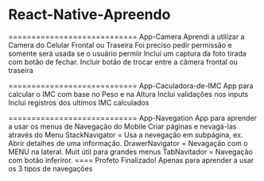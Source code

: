 # React-Native-Apreendo

============================
 App-Camera
Aprendi a utilizar a Camera do Celular Frontal ou Traseira
Foi preciso pedir permissão e somente será usada se o usuário permiir
Inclui um captura da foto tirada com botão de fechar.
Incluir botão de trocar entre a câmera frontal ou traseira

============================
 App-Caculadora-de-IMC
App para calcular o IMC com base no Peso e na Altura
Inclui validações nos inputs
Inclui registros dos ultimos IMC calculados

============================
 App-Navegation
App para aprender a usar os menus de Navegação do Mobile
Criar páginas e nevagá-las através do Menu
StackNavigator = Usa a nevegação em subpágina, ex. Abrir detalhes de uma informação.
DrawerNavigator = Nevagação com o MENU na lateral. Muit útil para grandes menus
TabNavitador = Navegação com botão inferiror. 
==== Profeto Finalizado! Apenas para aprender a usar os 3 tipos de navegações